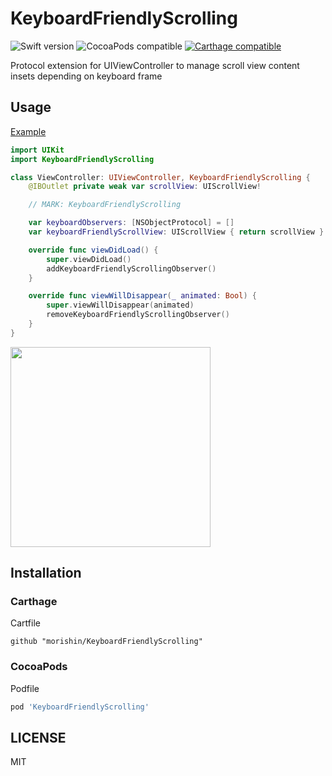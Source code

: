 # KeyboardFriendlyScrolling

![Swift version](https://img.shields.io/badge/swift-4.0-orange.svg)
![CocoaPods compatible](https://cocoapod-badges.herokuapp.com/v/KeyboardFriendlyScrolling/badge.png)
[![Carthage compatible](https://img.shields.io/badge/Carthage-compatible-4BC51D.svg?style=flat)](https://github.com/Carthage/Carthage)


Protocol extension for UIViewController to manage scroll view content insets depending on keyboard frame

## Usage
[Example](https://github.com/morishin/KeyboardFriendlyScrolling/tree/master/Example)
```swift
import UIKit
import KeyboardFriendlyScrolling

class ViewController: UIViewController, KeyboardFriendlyScrolling {
    @IBOutlet private weak var scrollView: UIScrollView!

    // MARK: KeyboardFriendlyScrolling

    var keyboardObservers: [NSObjectProtocol] = []
    var keyboardFriendlyScrollView: UIScrollView { return scrollView }

    override func viewDidLoad() {
        super.viewDidLoad()
        addKeyboardFriendlyScrollingObserver()
    }

    override func viewWillDisappear(_ animated: Bool) {
        super.viewWillDisappear(animated)
        removeKeyboardFriendlyScrollingObserver()
    }
}

```

<img src="https://user-images.githubusercontent.com/1413408/33512092-0efe68ee-d76c-11e7-848f-b1bd170eb3e7.gif" width="320"/>

## Installation
### Carthage
Cartfile

```
github "morishin/KeyboardFriendlyScrolling"
```

### CocoaPods
Podfile

```ruby
pod 'KeyboardFriendlyScrolling'
```

## LICENSE
MIT
